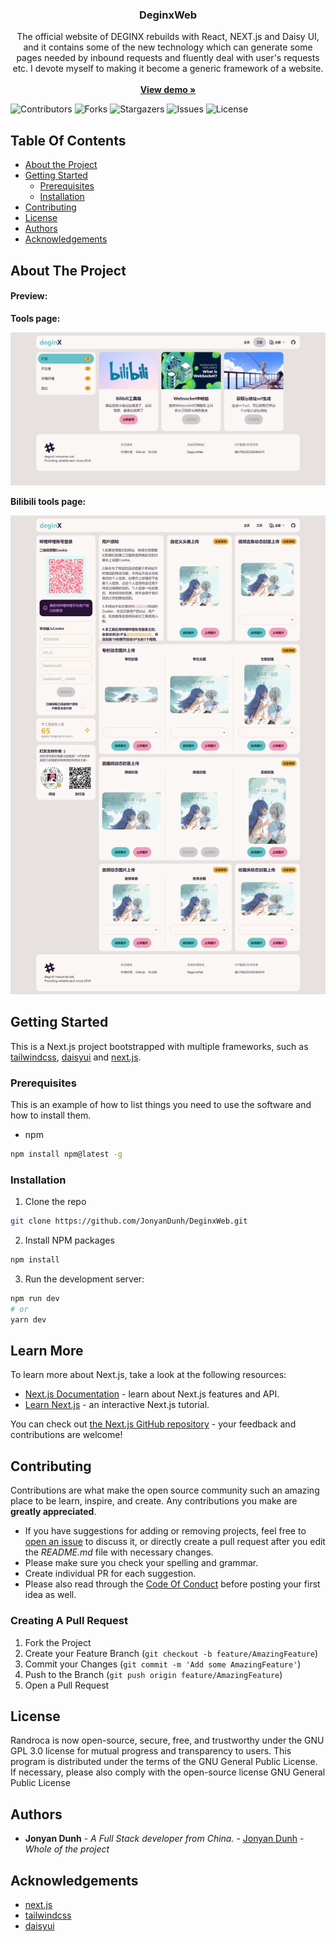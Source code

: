 <p align="center">
  <h3 align="center">DeginxWeb</h3>
  <p align="center">
    The official website of DEGINX rebuilds with React, NEXT.js and Daisy UI, and it contains some of the new technology which can generate some pages needed by inbound requests and fluently deal with user's requests etc. I devote myself to making it become a generic framework of a website.
    <br/>
   <br/>
   <a href="https://www.deginx.com/tools/BiliTools"><strong>View demo »</strong></a>
  </p>

![Contributors](https://img.shields.io/github/contributors/JonyanDunh/DeginxWeb?color=dark-green) ![Forks](https://img.shields.io/github/forks/JonyanDunh/DeginxWeb?style=social) ![Stargazers](https://img.shields.io/github/stars/JonyanDunh/DeginxWeb?style=social) ![Issues](https://img.shields.io/github/issues/JonyanDunh/DeginxWeb) ![License](https://img.shields.io/github/license/JonyanDunh/DeginxWeb) 

## Table Of Contents

* [About the Project](#about-the-project)
* [Getting Started](#getting-started)
  * [Prerequisites](#prerequisites)
  * [Installation](#installation)
* [Contributing](#contributing)
* [License](#license)
* [Authors](#authors)
* [Acknowledgements](#acknowledgements)

## About The Project

#### **Preview:**

**Tools page:**

![tools.png](https://github.com/JonyanDunh/DeginxWeb/blob/main/Preview/tools.jpeg?raw=true)

**Bilibili tools page:**

![bilibili_tools.jpeg](https://github.com/JonyanDunh/DeginxWeb/blob/main/Preview/BiliTools.jpeg?raw=true)

## Getting Started

This is a Next.js project bootstrapped with multiple frameworks, such as [tailwindcss](https://github.com/tailwindlabs/tailwindcss), [daisyui](https://github.com/saadeghi/daisyui) and [next.js](https://github.com/vercel/next.js).

### Prerequisites

This is an example of how to list things you need to use the software and how to install them.

* npm

```sh
npm install npm@latest -g
```

### Installation

1. Clone the repo

```sh
git clone https://github.com/JonyanDunh/DeginxWeb.git
```

2. Install NPM packages

```sh
npm install
```

3. Run the development server:

```sh
npm run dev
# or
yarn dev
```

## Learn More

To learn more about Next.js, take a look at the following resources:

- [Next.js Documentation](https://nextjs.org/docs) - learn about Next.js features and API.
- [Learn Next.js](https://nextjs.org/learn) - an interactive Next.js tutorial.

You can check out [the Next.js GitHub repository](https://github.com/vercel/next.js/) - your feedback and contributions are welcome!

## Contributing

Contributions are what make the open source community such an amazing place to be learn, inspire, and create. Any contributions you make are **greatly appreciated**.
* If you have suggestions for adding or removing projects, feel free to [open an issue](https://github.com/JonyanDunh/DeginxWeb/issues/new) to discuss it, or directly create a pull request after you edit the *README.md* file with necessary changes.
* Please make sure you check your spelling and grammar.
* Create individual PR for each suggestion.
* Please also read through the [Code Of Conduct](https://github.com/JonyanDunh/DeginxWeb/blob/main/CODE_OF_CONDUCT.md) before posting your first idea as well.

### Creating A Pull Request

1. Fork the Project
2. Create your Feature Branch (`git checkout -b feature/AmazingFeature`)
3. Commit your Changes (`git commit -m 'Add some AmazingFeature'`)
4. Push to the Branch (`git push origin feature/AmazingFeature`)
5. Open a Pull Request

## License

Randroca is now open-source, secure, free, and trustworthy under the GNU GPL 3.0 license for mutual progress and transparency to users. This program is distributed under the terms of the GNU General Public License. If necessary, please also comply with the open-source license GNU General Public License

## Authors

* **Jonyan Dunh** - *A Full Stack developer from China.* - [Jonyan Dunh](https://twitter.com/JonyanDunh) - *Whole of the project*

## Acknowledgements

* [next.js](https://github.com/vercel/next.js)
* [tailwindcss](https://github.com/tailwindlabs/tailwindcss)
* [daisyui](https://github.com/saadeghi/daisyui)
